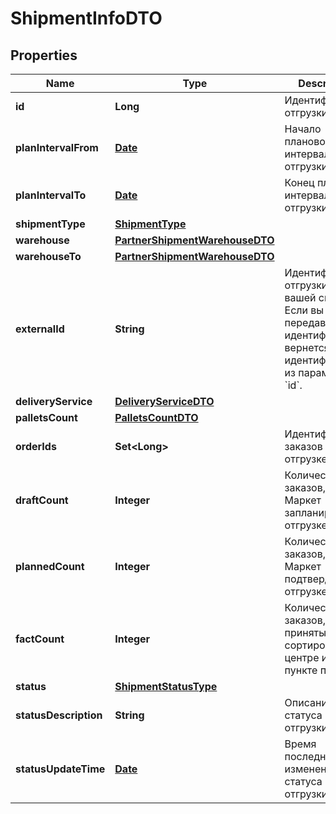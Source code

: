 

# ShipmentInfoDTO

## Properties

Name | Type | Description | Notes
------------ | ------------- | ------------- | -------------
**id** | **Long** | Идентификатор отгрузки. |  [optional]
**planIntervalFrom** | [**Date**](Date.md) | Начало планового интервала отгрузки. |  [optional]
**planIntervalTo** | [**Date**](Date.md) | Конец планового интервала отгрузки. |  [optional]
**shipmentType** | [**ShipmentType**](ShipmentType.md) |  |  [optional]
**warehouse** | [**PartnerShipmentWarehouseDTO**](PartnerShipmentWarehouseDTO.md) |  |  [optional]
**warehouseTo** | [**PartnerShipmentWarehouseDTO**](PartnerShipmentWarehouseDTO.md) |  |  [optional]
**externalId** | **String** | Идентификатор отгрузки в вашей системе. Если вы еще не передавали идентификатор, вернется идентификатор из параметра &#x60;id&#x60;. |  [optional]
**deliveryService** | [**DeliveryServiceDTO**](DeliveryServiceDTO.md) |  |  [optional]
**palletsCount** | [**PalletsCountDTO**](PalletsCountDTO.md) |  |  [optional]
**orderIds** | **Set&lt;Long&gt;** | Идентификаторы заказов в отгрузке. | 
**draftCount** | **Integer** | Количество заказов, которое Маркет запланировал к отгрузке. |  [optional]
**plannedCount** | **Integer** | Количество заказов, которое Маркет подтвердил к отгрузке. |  [optional]
**factCount** | **Integer** | Количество заказов, принятых в сортировочном центре или пункте приема. |  [optional]
**status** | [**ShipmentStatusType**](ShipmentStatusType.md) |  |  [optional]
**statusDescription** | **String** | Описание статуса отгрузки. |  [optional]
**statusUpdateTime** | [**Date**](Date.md) | Время последнего изменения статуса отгрузки. |  [optional]




